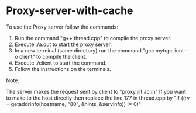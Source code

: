# Proxy-server-with-cache

To use the Proxy server follow the commands:

1. Run the command "g++ thread.cpp" to compile the proxy server.
2. Execute ./a.out to start the proxy server.
3. In a new terminal (same directory) run the command "gcc mytcpclient -o client" to compile the client.
4. Execute ./client to start the command.
5. Follow the instructions on the terminals.

Note: 

The server makes the request sent by client to "proxy.iiit.ac.in"
If you want to make to the host directly then replace the line 177 in thread.cpp by 
	"if ((rv = getaddrinfo(hostname, "80", &hints, &servinfo)) != 0)"
